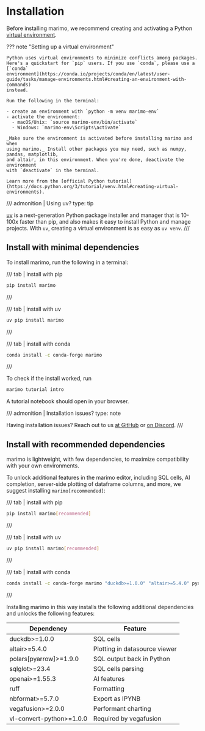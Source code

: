 # Installation

Before installing marimo, we recommend creating and activating a Python
[virtual environment](https://docs.python.org/3/tutorial/venv.html#creating-virtual-environments).

??? note "Setting up a virtual environment"

    Python uses virtual environments to minimize conflicts among packages.
    Here's a quickstart for `pip` users. If you use `conda`, please use a [`conda`
    environment](https://conda.io/projects/conda/en/latest/user-guide/tasks/manage-environments.html#creating-an-environment-with-commands)
    instead.

    Run the following in the terminal:

    - create an environment with `python -m venv marimo-env`
    - activate the environment:
      - macOS/Unix: `source marimo-env/bin/activate`
      - Windows: `marimo-env\Scripts\activate`

    _Make sure the environment is activated before installing marimo and when
    using marimo._ Install other packages you may need, such as numpy, pandas, matplotlib,
    and altair, in this environment. When you're done, deactivate the environment
    with `deactivate` in the terminal.

    Learn more from the [official Python tutorial](https://docs.python.org/3/tutorial/venv.html#creating-virtual-environments).

/// admonition | Using uv?
    type: tip

[uv](https://github.com/astral-sh/uv) is a next-generation Python package
installer and manager that is 10-100x faster than pip, and also makes it easy
to install Python and manage projects. With `uv`, creating a virtual
environment is as easy as `uv venv`.
///

## Install with minimal dependencies

To install marimo, run the following in a terminal:

/// tab | install with pip

```bash
pip install marimo
```

///

/// tab | install with uv

```bash
uv pip install marimo
```

///

/// tab | install with conda

```bash
conda install -c conda-forge marimo
```

///

To check if the install worked, run

```bash
marimo tutorial intro
```

A tutorial notebook should open in your browser.

/// admonition | Installation issues?
    type: note

Having installation issues? Reach out to us [at GitHub](https://github.com/marimo-team/marimo/issues) or [on Discord](https://marimo.io/discord?ref=docs).
///

## Install with recommended dependencies

marimo is lightweight, with few dependencies, to maximize compatibility with
your own environments.

To unlock additional features in the marimo editor, including SQL cells,
AI completion, server-side plotting of dataframe columns, and more, we
suggest installing `marimo[recommended]`:

/// tab | install with pip

```bash
pip install marimo[recommended]
```

///

/// tab | install with uv

```bash
uv pip install marimo[recommended]
```

///

/// tab | install with conda

```bash
conda install -c conda-forge marimo "duckdb>=1.0.0" "altair>=5.4.0" pyarrow "polars>=1.9.0" "sqlglot>=23.4" "openai>=1.55.3" "ruff" "nbformat>=5.7.0" "vegafusion>=2.0.0" "vl-convert-python>=1.0.0"
```

///

Installing marimo in this way installs the following additional dependencies and unlocks the following features:

| Dependency                 | Feature                          |
|----------------------------|----------------------------------|
| duckdb>=1.0.0              | SQL cells                        |
| altair>=5.4.0              | Plotting in datasource viewer   |
| polars[pyarrow]>=1.9.0     | SQL output back in Python       |
| sqlglot>=23.4              | SQL cells parsing               |
| openai>=1.55.3             | AI features                     |
| ruff                       | Formatting                      |
| nbformat>=5.7.0            | Export as IPYNB                 |
| vegafusion>=2.0.0          | Performant charting             |
| vl-convert-python>=1.0.0   | Required by vegafusion          |

